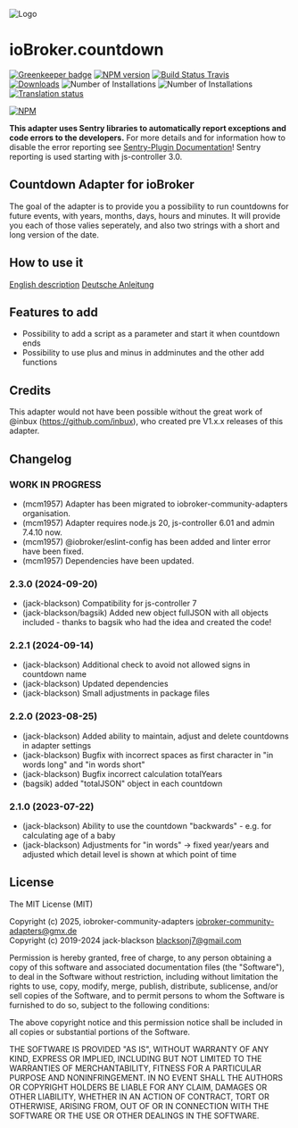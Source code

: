 ![Logo](admin/countdown.png)
# ioBroker.countdown


[![Greenkeeper badge](https://snyk.io/test/github/jack-blackson/ioBroker.countdown/badge.svg)](https://snyk.io/test/github/jack-blackson/ioBroker.countdown)
[![NPM version](http://img.shields.io/npm/v/iobroker.countdown.svg)](https://www.npmjs.com/package/iobroker.countdown) 
[![Build Status Travis](https://travis-ci.com/jack-blackson/ioBroker.countdown.svg?branch=master)](https://travis-ci.com/jack-blackson/ioBroker.countdown)  
[![Downloads](https://img.shields.io/npm/dm/iobroker.countdown.svg)](https://www.npmjs.com/package/iobroker.countdown) 
![Number of Installations](http://iobroker.live/badges/countdown-installed.svg) 
![Number of Installations](http://iobroker.live/badges/countdown-stable.svg)
[![Translation status](https://weblate.iobroker.net/widgets/adapters/-/countdown/svg-badge.svg)](https://weblate.iobroker.net/engage/adapters/?utm_source=widget)

[![NPM](https://nodei.co/npm/iobroker.countdown.png?downloads=true)](https://nodei.co/npm/iobroker.countdown.png?downloads=true/)

**This adapter uses Sentry libraries to automatically report exceptions and code errors to the developers.** For more details and for information how to disable the error reporting see [Sentry-Plugin Documentation](https://github.com/ioBroker/plugin-sentry#plugin-sentry)! Sentry reporting is used starting with js-controller 3.0.


Countdown Adapter for ioBroker
------------------------------------------------------------------------------

The goal of the adapter is to provide you a possibility to run countdowns for future events, with years, months, days, hours and minutes. It will provide you each of those valies seperately, and also two strings with a short and long version of the date.

## How to use it

[English description](docs/en/countdown.md)
[Deutsche Anleitung](docs/de/countdown.md)

## Features to add
* Possibility to add a script as a parameter and start it when countdown ends
* Possibility to use plus and minus in addminutes and the other add functions

## Credits

This adapter would not have been possible without the great work of @inbux (https://github.com/inbux), who created pre V1.x.x releases of this adapter.

## Changelog

<!--
	Placeholder for the next version (at the beginning of the line):
	### **WORK IN PROGRESS**
-->
### **WORK IN PROGRESS**
* (mcm1957) Adapter has been migrated to iobroker-community-adapters organisation.
* (mcm1957) Adapter requires node.js 20, js-controller 6.01 and admin 7.4.10 now.
* (mcm1957) @iobroker/eslint-config has been added and linter error have been fixed.
* (mcm1957) Dependencies have been updated.

### 2.3.0 (2024-09-20) 
* (jack-blackson) Compatibility for js-controller 7
* (jack-blackson/bagsik) Added new object fullJSON with all objects included - thanks to bagsik who had the idea and created the code!

### 2.2.1 (2024-09-14) 
* (jack-blackson) Additional check to avoid not allowed signs in countdown name
* (jack-blackson) Updated dependencies
* (jack-blackson) Small adjustments in package files

### 2.2.0 (2023-08-25) 
* (jack-blackson) Added ability to maintain, adjust and delete countdowns in adapter settings
* (jack-blackson) Bugfix with incorrect spaces as first character in "in words long" and "in words short"
* (jack-blackson) Bugfix incorrect calculation totalYears
* (bagsik) added "totalJSON" object in each countdown

### 2.1.0 (2023-07-22) 
* (jack-blackson) Ability to use the countdown "backwards" - e.g. for calculating age of a baby
* (jack-blackson) Adjustments for "in words" -> fixed year/years and adjusted which detail level is shown at which point of time

## License
The MIT License (MIT)

Copyright (c) 2025, iobroker-community-adapters <iobroker-community-adapters@gmx.de>  
Copyright (c) 2019-2024 jack-blackson <blacksonj7@gmail.com>

Permission is hereby granted, free of charge, to any person obtaining a copy
of this software and associated documentation files (the "Software"), to deal
in the Software without restriction, including without limitation the rights
to use, copy, modify, merge, publish, distribute, sublicense, and/or sell
copies of the Software, and to permit persons to whom the Software is
furnished to do so, subject to the following conditions:

The above copyright notice and this permission notice shall be included in
all copies or substantial portions of the Software.

THE SOFTWARE IS PROVIDED "AS IS", WITHOUT WARRANTY OF ANY KIND, EXPRESS OR
IMPLIED, INCLUDING BUT NOT LIMITED TO THE WARRANTIES OF MERCHANTABILITY,
FITNESS FOR A PARTICULAR PURPOSE AND NONINFRINGEMENT. IN NO EVENT SHALL THE
AUTHORS OR COPYRIGHT HOLDERS BE LIABLE FOR ANY CLAIM, DAMAGES OR OTHER
LIABILITY, WHETHER IN AN ACTION OF CONTRACT, TORT OR OTHERWISE, ARISING FROM,
OUT OF OR IN CONNECTION WITH THE SOFTWARE OR THE USE OR OTHER DEALINGS IN
THE SOFTWARE.